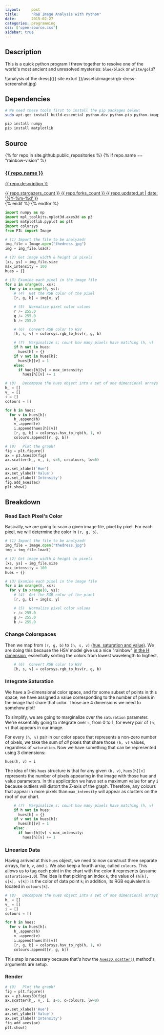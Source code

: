 ```yaml
---
layout:     post
title:      "RGB Image Analysis with Python"
date:       2015-02-27
categories: programming
css: ['open-source.css']
sidebar: true
---
```



## Description

This is a quick python program I threw together to resolve one of the world's most ancient and unresolved mysteries: `blue/black` or `white/gold`?

![analysis of the dress]({{ site.exturl }}/assets/images/rgb-dress-screenshot.jpg)

## Dependencies
```bash
# We need these tools first to install the pip packages below:
sudo apt-get install build-essential python-dev python-pip python-imaging

pip install numpy
pip install matplotlib
```

## Source

<div class="repo-list row">
  {% for repo in site.github.public_repositories  %}
    {% if repo.name == "rainbow-vision" %}
      <a href="{{ repo.html_url }}" target="_blank">
        <div class="col-md-6 card text-center">
          <div class="thumbnail">
              <div class="card-image geopattern" data-pattern-id="{{ repo.name }}">
                  <div class="card-image-cell">
                      <h3 class="card-title">
                          {{ repo.name }}
                      </h3>
                  </div>
              </div>
              <div class="caption">
                  <div class="card-description">
                      <p class="card-text">{{ repo.description }}</p>
                  </div>
                  <div class="card-text">
                      <span data-toggle="tooltip" class="meta-info" title="{{ repo.stargazers_count }} stars">
                          <span class="octicon octicon-star"></span> {{ repo.stargazers_count }}
                      </span>
                      <span data-toggle="tooltip" class="meta-info" title="{{ repo.forks_count }} forks">
                          <span class="octicon octicon-git-branch"></span> {{ repo.forks_count }}
                      </span>
                      <span data-toggle="tooltip" class="meta-info" title="Last updated：{{ repo.updated_at }}">
                          <span class="octicon octicon-clock"></span>
                          <time datetime="{{ repo.updated_at }}" title="{{ repo.updated_at }}">{{ repo.updated_at | date: '%Y-%m-%d' }}</time>
                      </span>
                  </div>
              </div>
          </div>
        </div>
      </a>
    {% endif %}
  {% endfor %}
</div>

```python
import numpy as np
import mpl_toolkits.mplot3d.axes3d as p3
import matplotlib.pyplot as plt
import colorsys
from PIL import Image

# (1) Import the file to be analyzed!
img_file = Image.open("thedress.jpg")
img = img_file.load()

# (2) Get image width & height in pixels
[xs, ys] = img_file.size
max_intensity = 100
hues = {}

# (3) Examine each pixel in the image file
for x in xrange(0, xs):
  for y in xrange(0, ys):
    # (4)  Get the RGB color of the pixel
    [r, g, b] = img[x, y]

    # (5)  Normalize pixel color values
    r /= 255.0
    g /= 255.0
    b /= 255.0

    # (6)  Convert RGB color to HSV
    [h, s, v] = colorsys.rgb_to_hsv(r, g, b)

    # (7)  Marginalize s; count how many pixels have matching (h, v)
    if h not in hues:
      hues[h] = {}
    if v not in hues[h]:
      hues[h][v] = 1
    else:
      if hues[h][v] < max_intensity:
        hues[h][v] += 1

# (8)   Decompose the hues object into a set of one dimensional arrays we can use with matplotlib
h_ = []
v_ = []
i = []
colours = []

for h in hues:
  for v in hues[h]:
    h_.append(h)
    v_.append(v)
    i.append(hues[h][v])
    [r, g, b] = colorsys.hsv_to_rgb(h, 1, v)
    colours.append([r, g, b])

# (9)   Plot the graph!
fig = plt.figure()
ax = p3.Axes3D(fig)
ax.scatter(h_, v_, i, s=5, c=colours, lw=0)

ax.set_xlabel('Hue')
ax.set_ylabel('Value')
ax.set_zlabel('Intensity')
fig.add_axes(ax)
plt.show()
```

## Breakdown

### Read Each Pixel's Color
Basically, we are going to scan a given image file, pixel by pixel.  For each pixel, we will determine the color in `(r, g, b)`.

```python
# (1) Import the file to be analyzed!
img_file = Image.open("thedress.jpg")
img = img_file.load()

# (2) Get image width & height in pixels
[xs, ys] = img_file.size
max_intensity = 100
hues = {}

# (3) Examine each pixel in the image file
for x in xrange(0, xs):
  for y in xrange(0, ys):
    # (4)  Get the RGB color of the pixel
    [r, g, b] = img[x, y]

    # (5)  Normalize pixel color values
    r /= 255.0
    g /= 255.0
    b /= 255.0
```

### Change Colorspaces
Then we map from `(r, g, b)` to `(h, s, v)` [(hue, saturation and value)](https://en.wikipedia.org/wiki/HSL_and_HSV).  We are doing this because the HSV model give us a nice "rainbow" [in the H dimension](https://en.wikipedia.org/wiki/HSL_and_HSV#/media/File:Hsl-hsv_models.svg), essentially sorting the colors from lowest wavelength to highest.

```python
    # (6)  Convert RGB color to HSV
    [h, s, v] = colorsys.rgb_to_hsv(r, g, b)
```

### Integrate Saturation
We have a 3-dimensional color space, and for some subset of points in this space, we have assigned a value corresponding to the number of pixels in the image that share that color.  Those are 4 dimensions we need to somehow plot!

To simplify, we are going to marginalize over the `saturation` parameter.  We're essentially going to integrate over `s`, from 0 to 1, for every pair of `(h, v)` that appears in our image.

For every `(h, v)` pair in our color space that represents a non-zero number of pixels, we take the sum of *all* pixels that share those `(h, v)` values, regardless of `saturation`.  Now we have something that can be represented using 3 dimensions:

```
hues(h, v) = i
```

The idea of this `hues` structure is that for any given `(h, v)`, `hues[h][v]` represents the number of pixels appearing in the image with those hue and value parameters.  In this application we have set a maximum value for any `i` because outliers will distort the Z-axis of the graph.  Therefore, any colours that appear in more pixels than `max_intensity` will appear as clusters on the roof of our chart.

```python
    # (7)  Marginalize s; count how many pixels have matching (h, v)
    if h not in hues:
      hues[h] = {}
    if v not in hues[h]:
      hues[h][v] = 1
    else:
      if hues[h][v] < max_intensity:
        hues[h][v] += 1
```

### Linearize Data
Having arrived at this `hues` object, we need to now construct three separate arrays, for `h`, `v`, and `i`.  We also keep a fourth array, called `colours`.  This allows us to tag each point in the chart with the color it represents (assume `saturation=1.0`).  The idea is that picking an index `k`, the value of `(h[k], s[k], v[k])` is the color of data point `k`; in addition, its RGB equivalent is located in `colours[k]`.

```python
# (8)   Decompose the hues object into a set of one dimensional arrays we can use with matplotlib
h_ = []
v_ = []
i = []
colours = []

for h in hues:
  for v in hues[h]:
    h_.append(h)
    v_.append(v)
    i.append(hues[h][v])
    [r, g, b] = colorsys.hsv_to_rgb(h, 1, v)
    colours.append([r, g, b])
```

This step is necessary because that's how the [`Axes3D.scatter()`](http://matplotlib.org/mpl_toolkits/mplot3d/tutorial.html?highlight=scatter#mpl_toolkits.mplot3d.Axes3D.scatter) method's arguments are setup.

### Render

```python
# (9)   Plot the graph!
fig = plt.figure()
ax = p3.Axes3D(fig)
ax.scatter(h_, v_, i, s=5, c=colours, lw=0)

ax.set_xlabel('Hue')
ax.set_ylabel('Value')
ax.set_zlabel('Intensity')
fig.add_axes(ax)
plt.show()
```
